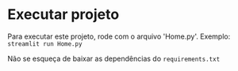 # Executar projeto
Para executar este projeto, rode com o arquivo 'Home.py'. Exemplo: `streamlit run Home.py`

Não se esqueça de baixar as dependências do `requirements.txt`
